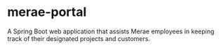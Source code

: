 # merae-portal
A Spring Boot web application that assists Merae employees in keeping track of their designated projects and customers.

